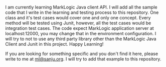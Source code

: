 I am currently learning MarkLogic Java client API. I will add all the sample code that I write in the learning and testing process to this repository. One class and it's test cases would cover one and only one concept. Every method will be tested using Junit, however, all the test cases would be integration test cases. The code expect MarkLogic application server at localhost:12000, you may change that in the environment configuration. I will try to not to use any third party library other than the MarkLogic Java Client and Junit in this project. Happy Learning!

If you are looking for something specific and you don't find it here, please write to me at ml@sanju.org. I will try to add that example to this repository.
